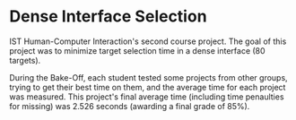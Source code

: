 # Dense Interface Selection

IST Human-Computer Interaction's second course project. The goal of this project was to minimize target selection time in a dense interface (80 targets).

During the Bake-Off, each student tested some projects from other groups, trying to get their best time on them, and the average time for each project was measured. This project's final average time (including time penaulties for missing) was 2.526 seconds (awarding a final grade of 85%).
